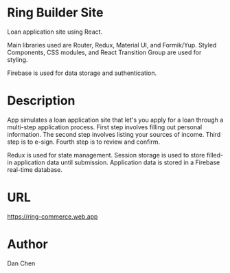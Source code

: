 # Ring Builder Site

Loan application site using React.

Main libraries used are Router, Redux, Material UI, and Formik/Yup. Styled Components, CSS modules, and React Transition Group are used for styling.

Firebase is used for data storage and authentication.

# Description

App simulates a loan application site that let's you apply for a loan through a multi-step application process. First step involves filling out personal information. The second step involves listing your sources of income. Third step is to e-sign. Fourth step is to review and confirm.

Redux is used for state management. Session storage is used to store filled-in application data until submission. Application data is stored in a Firebase real-time database.

# URL

https://ring-commerce.web.app

# Author

Dan Chen
